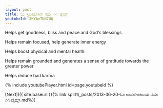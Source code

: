 ```yaml
---
layout: post
title: ಓಂ ಸ್ತ್ರೀಯವಾಸಿನೇ ನಮಃ ೧೧ ಟೈಮ್ಸ್
youtubeId: 3KYAvTUN7UQ
---
```

 
 
Helps get goodness, bliss and peace and God's blessings
 
Helps remain focused, help generate inner energy 
 
Helps boost physical and mental health 
 
Helps remain grounded and generates a sense of gratitude towards the greater power 
 
Helps reduce bad karma
 
 
 
 


{% include youtubePlayer.html id=page.youtubeId %}
 
[Next]({{ site.baseurl }}{% link  split1/_posts/2013-06-20-ಓಂ ಉಪದೇಶಕರಾಯ ನಮಃ ೧೧ ಟೈಮ್ಸ್.md%})
 
